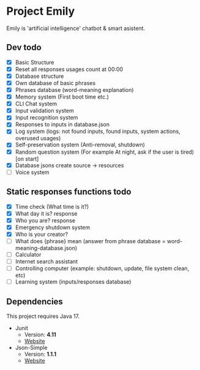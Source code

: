 # Project Emily

Emily is 'artificial intelligence' chatbot & smart asistent.

## Dev todo
- [X] Basic Structure
- [X] Reset all responses usages count at 00:00
- [X] Database structure
- [X] Own database of basic phrases
- [X] Phrases database (word-meaning explanation)
- [X] Memory system (First boot time etc.)
- [X] CLI Chat system
- [X] Input validation system
- [X] Input recognition system
- [X] Responses to inputs in database.json
- [X] Log system (logs: not found inputs, found inputs, system actions, overused usages)
- [X] Self-preservation system (Anti-removal, shutdown)
- [X] Random question system (For example At night, ask if the user is tired) [on start]
- [X] Database jsons create source -> resources
- [ ] Voice system

## Static responses functions todo
- [X] Time check (What time is it?)
- [X] What day it is? response
- [X] Who you are? response
- [X] Emergency shutdown system
- [X] Who is your creator?
- [ ] What does {phrase} mean (answer from phrase database = word-meaning-database.json)
- [ ] Calculator
- [ ] Internet search assistant
- [ ] Controlling computer (example: shutdown, update, file system clean, etc)
- [ ] Learning system (inputs/responses database)

## Dependencies
This project requires Java 17.
* Junit
	* Version: **4.11**
	* [Website](https://junit.org/junit5/)
* Json-Simple
	* Version: **1.1.1**
	* [Website](https://code.google.com/archive/p/json-simple/)
